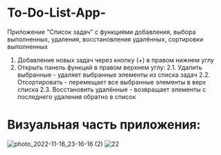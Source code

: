 # To-Do-List-App-
Приложение "Список задач" c функциями добавления, выбора выполненных, удаления, восстановления удалённых, сортировки выполненных
1. Добавление новых задач через кнопку (+) в правом нижнем углу
2. Открыть панель функций в правом верхнем углу:
2.1. Удалить выбранные - удаляет выбранные элементы из списка задач
2.2. Отсортировать - перемещает все выбранные элементы в верх списка
2.3. Восстановить удалённые - возвращает элементы с последнего удаления обратно в список

# Визуальная часть приложения:
![photo_2022-11-16_23-16-16 (2)](https://user-images.githubusercontent.com/106300285/202238307-45740ea0-4733-468f-89ee-cc8e09f83e2e.jpg)
![22](https://user-images.githubusercontent.com/106300285/202238345-22308a9a-cda6-4f45-a853-e492dfbece06.jpg)
